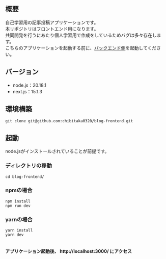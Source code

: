 ## 概要
自己学習用の記事投稿アプリケーションです。  
本リポジトリはフロントエンド用になります。  
共同開発を行うにあたり個人学習用で作成をしているためバグは多々存在します。  
こちらのアプリケーションを起動する前に、[バックエンド側](https://github.com/chibitaka0320/blog-backend)を起動してください。

## バージョン
* node.js：20.18.1
* next.js：15.1.3

## 環境構築
```
git clone git@github.com:chibitaka0320/blog-frontend.git
```

## 起動
node.jsがインストールされていることが前提です。

### ディレクトリの移動
```
cd blog-frontend/
```

### npmの場合
```
npm install
npm run dev
```

### yarnの場合
```
yarn install
yarn dev
```

　  
**アプリケーション起動後、 http://localhost:3000/ にアクセス**
